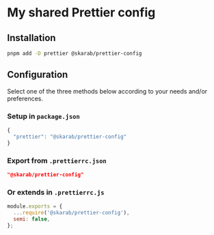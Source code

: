 # My shared Prettier config

## Installation

```bash
pnpm add -D prettier @skarab/prettier-config
```

## Configuration

Select one of the three methods below according to your needs and/or preferences.

### Setup in `package.json`

```ts
{
  "prettier": "@skarab/prettier-config"
}
```

### Export from `.prettierrc.json`

```json
"@skarab/prettier-config"
```

### Or extends in `.prettierrc.js`

```js
module.exports = {
  ...require('@skarab/prettier-config'),
  semi: false,
};
```
